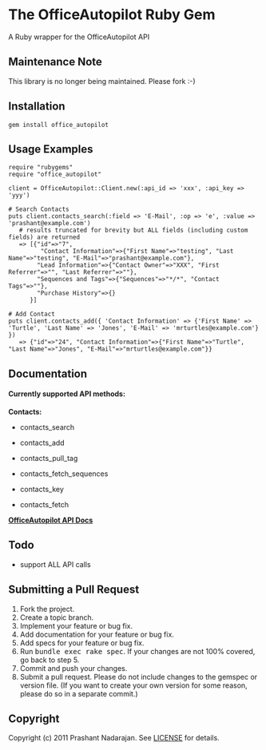 The OfficeAutopilot Ruby Gem
============================
A Ruby wrapper for the OfficeAutopilot API

Maintenance Note
----------------

This library is no longer being maintained. Please fork :-)

Installation
------------
    gem install office_autopilot

Usage Examples
--------------
    require "rubygems"
    require "office_autopilot"

    client = OfficeAutopilot::Client.new(:api_id => 'xxx', :api_key => 'yyy')

    # Search Contacts
    puts client.contacts_search(:field => 'E-Mail', :op => 'e', :value => 'prashant@example.com')
       # results truncated for brevity but ALL fields (including custom fields) are returned
       => [{"id"=>"7",
             "Contact Information"=>{"First Name"=>"testing", "Last Name"=>"testing", "E-Mail"=>"prashant@example.com"},
            "Lead Information"=>{"Contact Owner"=>"XXX", "First Referrer"=>"", "Last Referrer"=>""},
            "Sequences and Tags"=>{"Sequences"=>"*/*", "Contact Tags"=>""},
            "Purchase History"=>{}
          }]

    # Add Contact
    puts client.contacts_add({ 'Contact Information' => {'First Name' => 'Turtle', 'Last Name' => 'Jones', 'E-Mail' => 'mrturtles@example.com'} })
       => {"id"=>"24", "Contact Information"=>{"First Name"=>"Turtle", "Last Name"=>"Jones", "E-Mail"=>"mrturtles@example.com"}}

Documentation
-------------

#### Currently supported API methods:

**Contacts:**

* contacts_search

* contacts_add

* contacts_pull_tag

* contacts_fetch_sequences

* contacts_key

* contacts_fetch


[**OfficeAutopilot API Docs**](http://wiki.sendpepper.com/w/page/19528683/API-Documentation)

Todo
----

* support ALL API calls

Submitting a Pull Request
-------------------------
1. Fork the project.
2. Create a topic branch.
3. Implement your feature or bug fix.
4. Add documentation for your feature or bug fix.
5. Add specs for your feature or bug fix.
6. Run <tt>bundle exec rake spec</tt>. If your changes are not 100% covered, go back to step 5.
7. Commit and push your changes.
8. Submit a pull request. Please do not include changes to the gemspec or version file. (If you want to create your own version for some reason, please do so in a separate commit.)

Copyright
---------
Copyright (c) 2011 Prashant Nadarajan.
See [LICENSE](https://github.com/prashantrajan/office_autopilot/blob/master/LICENSE) for details.
